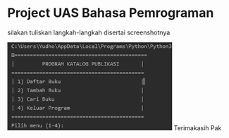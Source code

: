 # Project UAS Bahasa Pemrograman
silakan tuliskan langkah-langkah disertai screenshotnya

![Output](https://github.com/antonmartinus72/uaspy20/blob/master/assets/output.JPG)
Terimakasih Pak